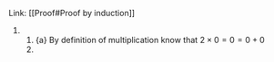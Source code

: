 Link: [[Proof#Proof by induction]]

1.  
	1. {a} By definition of multiplication know that $2\times 0 = 0 = 0 + 0$ 
	2. 